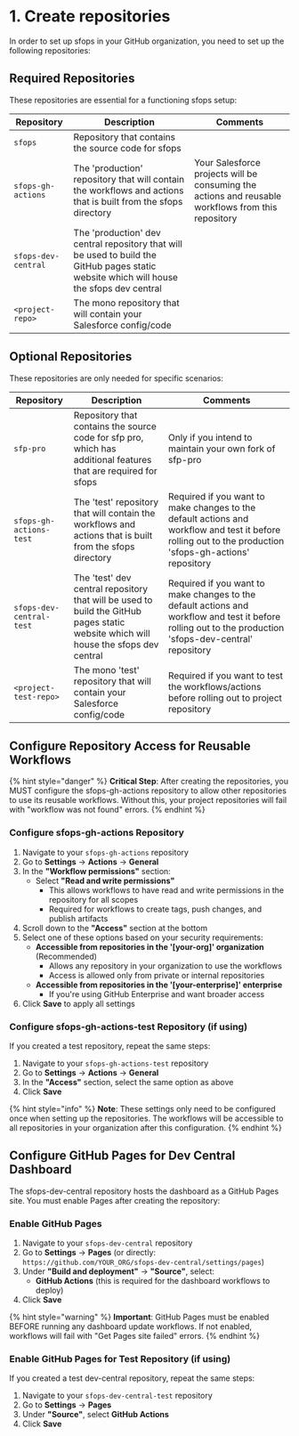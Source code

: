 # 1. Create repositories

In order to set up sfops in your GitHub organization, you need to set up the following repositories:

## Required Repositories

These repositories are essential for a functioning sfops setup:

| Repository          | Description                                                                                                                               | Comments                                                                                           |
|---------------------|-------------------------------------------------------------------------------------------------------------------------------------------|----------------------------------------------------------------------------------------------------|
| `sfops`             | Repository that contains the source code for sfops                                                                                        |                                                                                                    |
| `sfops-gh-actions`  | The 'production' repository that will contain the workflows and actions that is built from the sfops directory                            | Your Salesforce projects will be consuming the actions and reusable workflows from this repository |
| `sfops-dev-central` | The 'production' dev central repository that will be used to build the GitHub pages static website which will house the sfops dev central |                                                                                                    |
| `<project-repo>`    | The mono repository that will contain your Salesforce config/code                                                                         |                                                                                                    |

## Optional Repositories

These repositories are only needed for specific scenarios:

| Repository               | Description                                                                                                                         | Comments                                                                                                                                                 |
|--------------------------|-------------------------------------------------------------------------------------------------------------------------------------|----------------------------------------------------------------------------------------------------------------------------------------------------------|
| `sfp-pro`                | Repository that contains the source code for sfp pro, which has additional features that are required for sfops                     | Only if you intend to maintain your own fork of sfp-pro                                                                                                  |
| `sfops-gh-actions-test`  | The 'test' repository that will contain the workflows and actions that is built from the sfops directory                            | Required if you want to make changes to the default actions and workflow and test it before rolling out to the production 'sfops-gh-actions' repository  |
| `sfops-dev-central-test` | The 'test' dev central repository that will be used to build the GitHub pages static website which will house the sfops dev central | Required if you want to make changes to the default actions and workflow and test it before rolling out to the production 'sfops-dev-central' repository |
| `<project-test-repo>`    | The mono 'test' repository that will contain your Salesforce config/code                                                            | Required if you want to test the workflows/actions before rolling out to project repository                                                              |

## Configure Repository Access for Reusable Workflows

{% hint style="danger" %}
**Critical Step**: After creating the repositories, you MUST configure the sfops-gh-actions repository to allow other repositories to use its reusable workflows. Without this, your project repositories will fail with "workflow was not found" errors.
{% endhint %}

### Configure sfops-gh-actions Repository

1. Navigate to your `sfops-gh-actions` repository
2. Go to **Settings** → **Actions** → **General**
3. In the **"Workflow permissions"** section:
   - Select **"Read and write permissions"**
     - This allows workflows to have read and write permissions in the repository for all scopes
     - Required for workflows to create tags, push changes, and publish artifacts
4. Scroll down to the **"Access"** section at the bottom
5. Select one of these options based on your security requirements:
   - **Accessible from repositories in the '[your-org]' organization** (Recommended)
     - Allows any repository in your organization to use the workflows
     - Access is allowed only from private or internal repositories
   - **Accessible from repositories in the '[your-enterprise]' enterprise**
     - If you're using GitHub Enterprise and want broader access
6. Click **Save** to apply all settings

### Configure sfops-gh-actions-test Repository (if using)

If you created a test repository, repeat the same steps:

1. Navigate to your `sfops-gh-actions-test` repository
2. Go to **Settings** → **Actions** → **General**
3. In the **"Access"** section, select the same option as above
4. Click **Save**

{% hint style="info" %}
**Note**: These settings only need to be configured once when setting up the repositories. The workflows will be accessible to all repositories in your organization after this configuration.
{% endhint %}

## Configure GitHub Pages for Dev Central Dashboard

The sfops-dev-central repository hosts the dashboard as a GitHub Pages site. You must enable Pages after creating the repository:

### Enable GitHub Pages

1. Navigate to your `sfops-dev-central` repository
2. Go to **Settings** → **Pages** (or directly: `https://github.com/YOUR_ORG/sfops-dev-central/settings/pages`)
3. Under **"Build and deployment"** → **"Source"**, select:
   - **GitHub Actions** (this is required for the dashboard workflows to deploy)
4. Click **Save**

{% hint style="warning" %}
**Important**: GitHub Pages must be enabled BEFORE running any dashboard update workflows. If not enabled, workflows will fail with "Get Pages site failed" errors.
{% endhint %}

### Enable GitHub Pages for Test Repository (if using)

If you created a test dev-central repository, repeat the same steps:

1. Navigate to your `sfops-dev-central-test` repository
2. Go to **Settings** → **Pages**
3. Under **"Source"**, select **GitHub Actions**
4. Click **Save**
